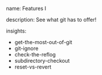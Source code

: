 name: Features I

description: See what git has to offer!

insights:

- get-the-most-out-of-git
- git-ignore
- check-the-reflog
- subdirectory-checkout
- reset-vs-revert
